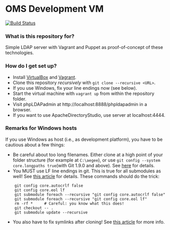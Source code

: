 # OMS Development VM
[![Build Status](https://travis-ci.org/AEGEE/oms-development-vm.svg?branch=master)](https://travis-ci.org/AEGEE/oms-development-vm)

### What is this repository for? ###

Simple LDAP server with Vagrant and Puppet as proof-of-concept of these technologies.

### How do I get set up? ###

* Install [VirtualBox](https://www.virtualbox.org/wiki/Downloads) and
  [Vagrant](https://www.vagrantup.com/downloads.html).
* Clone this repository _recursively_ with ```git clone --recursive <URL>```.
* If you use Windows, fix your line endings now (see below).
* Start the virtual machine with ```vagrant up``` from within the repository folder.
* Visit phpLDAPadmin at http://localhost:8888/phpldapadmin in a browser.
* If you want to use ApacheDirectoryStudio, use server at localhost:4444.

### Remarks for Windows hosts ###

If you use Windows as host (i.e., as development platform), you have to be cautious about a few things:

* Be careful about too long filenames. Either clone at a high point of your folder structure (for example at `C:\aegee`), or use `git config --system core.longpaths true`(with Git 1.9.0 and above). See [here](http://stackoverflow.com/questions/22575662/filename-too-long-in-git-for-windows) for details.
* You MUST use LF line endings in git. This is true for all submodules as well! See [this article](https://help.github.com/articles/dealing-with-line-endings/) for details. These commands should do the trick:
```
    git config core.autocrlf false
    git config core.eol lf
    git submodule foreach --recursive "git config core.autocrlf false"
    git submodule foreach --recursive "git config core.eol lf"
    rm -rf *     # Careful: you know what this does!
    git checkout -- .
    git submodule update --recursive
```
* You also have to fix symlinks after cloning! See [this article](http://stackoverflow.com/questions/5917249/git-symlinks-in-windows) for more info.
